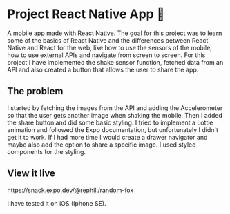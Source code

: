 # Project React Native App 📱

A mobile app made with React Native. The goal for this project was to learn some of the basics of React Native and the differences between React Native and React for the web, like how to use the sensors of the mobile, how to use external APIs and navigate from screen to screen. For this project I have implemented the shake sensor function, fetched data from an API and also created a button that allows the user to share the app.

## The problem

I started by fetching the images from the API and adding the Accelerometer so that the user gets another image when shaking the mobile. Then I added the share button and did some basic styling.
I tried to implement a Lottie animation and followed the Expo documentation, but unfortunately I didn't get it to work. If I had more time I would create a drawer navigator and maybe also add the option to share a specific image. I used styled components for the styling.

## View it live

https://snack.expo.dev/@rephili/random-fox

I have tested it on iOS (Iphone SE).
